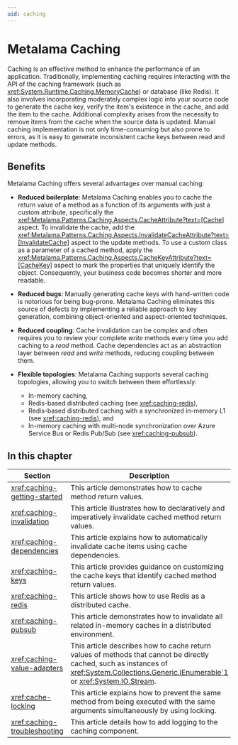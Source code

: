 ```yaml
---
uid: caching
---
```

# Metalama Caching

Caching is an effective method to enhance the performance of an application. Traditionally, implementing caching requires interacting with the API of the caching framework (such as <xref:System.Runtime.Caching.MemoryCache>) or database (like Redis). It also involves incorporating moderately complex logic into your source code to generate the cache key, verify the item's existence in the cache, and add the item to the cache. Additional complexity arises from the necessity to remove items from the cache when the source data is updated. Manual caching implementation is not only time-consuming but also prone to errors, as it is easy to generate inconsistent cache keys between read and update methods.

## Benefits

Metalama Caching offers several advantages over manual caching:

* **Reduced boilerplate**: Metalama Caching enables you to cache the return value of a method as a function of its arguments with just a custom attribute, specifically the <xref:Metalama.Patterns.Caching.Aspects.CacheAttribute?text=[Cache]> aspect. To invalidate the cache, add the <xref:Metalama.Patterns.Caching.Aspects.InvalidateCacheAttribute?text=[InvalidateCache]> aspect to the update methods. To use a custom class as a parameter of a cached method, apply the <xref:Metalama.Patterns.Caching.Aspects.CacheKeyAttribute?text=[CacheKey]> aspect to mark the properties that uniquely identify the object. Consequently, your business code becomes shorter and more readable.

* **Reduced bugs**: Manually generating cache keys with hand-written code is notorious for being bug-prone. Metalama Caching eliminates this source of defects by implementing a reliable approach to key generation, combining object-oriented and aspect-oriented techniques.

* **Reduced coupling**: Cache invalidation can be complex and often requires you to review your complete _write_ methods every time you add caching to a _read_ method. Cache dependencies act as an abstraction layer between _read_ and _write_ methods, reducing coupling between them.

* **Flexible topologies**: Metalama Caching supports several caching topologies, allowing you to switch between them effortlessly:

    * In-memory caching,
    * Redis-based distributed caching (see <xref:caching-redis>),
    * Redis-based distributed caching with a synchronized in-memory L1 (see <xref:caching-redis>), and
    * In-memory caching with multi-node synchronization over Azure Service Bus or Redis Pub/Sub  (see <xref:caching-pubsub>).


## In this chapter

| Section | Description |
|---------|-------------|
| <xref:caching-getting-started> | This article demonstrates how to cache method return values. |
| <xref:caching-invalidation> | This article illustrates how to declaratively and imperatively invalidate cached method return values. |
| <xref:caching-dependencies> | This article explains how to automatically invalidate cache items using cache dependencies. |
| <xref:caching-keys> | This article provides guidance on customizing the cache keys that identify cached method return values. |
| <xref:caching-redis> | This article shows how to use Redis as a distributed cache. |
| <xref:caching-pubsub> | This article demonstrates how to invalidate all related in-memory caches in a distributed environment. |
| <xref:caching-value-adapters> | This article describes how to cache return values of methods that cannot be directly cached, such as instances of <xref:System.Collections.Generic.IEnumerable`1> or <xref:System.IO.Stream>. |
| <xref:cache-locking> | This article explains how to prevent the same method from being executed with the same arguments simultaneously by using locking. |
| <xref:caching-troubleshooting> | This article details how to add logging to the caching component. |
